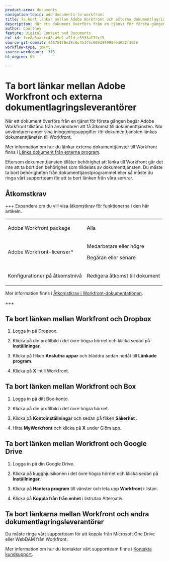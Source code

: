 ```yaml
---
product-area: documents
navigation-topic: add-documents-to-workfront
title: Ta bort länkar mellan Adobe Workfront och externa dokumentlagringsleverantörer
description: När ett dokument överförs från en tjänst för första gången begär Adobe Workfront tillstånd från användaren att få åtkomst till dokumenttjänsten. När användaren anger sina inloggningsuppgifter för dokumenttjänsten länkas dokumenttjänsten till Workfront.
author: Courtney
feature: Digital Content and Documents
exl-id: fce8e8aa-fc48-49e1-a71d-c3933a179cf5
source-git-commit: 430751f0e38c6c45145c965398990ee3652f36fe
workflow-type: tm+mt
source-wordcount: '373'
ht-degree: 0%

---
```


# Ta bort länkar mellan Adobe Workfront och externa dokumentlagringsleverantörer

När ett dokument överförs från en tjänst för första gången begär Adobe Workfront tillstånd från användaren att få åtkomst till dokumenttjänsten. När användaren anger sina inloggningsuppgifter för dokumenttjänsten länkas dokumenttjänsten till Workfront.

Mer information om hur du länkar externa dokumenttjänster till Workfront finns i [Länka dokument från externa program](../../documents/adding-documents-to-workfront/link-documents-from-external-apps.md).

Eftersom dokumenttjänsten tillåter behörighet att länka till Workfront går det inte att ta bort den behörighet som tilldelats av dokumenttjänsten. Du måste ta bort behörigheten från dokumenttjänstprogrammet eller så måste du ringa vårt supportteam för att ta bort länken från våra servrar.

## Åtkomstkrav

+++ Expandera om du vill visa åtkomstkrav för funktionerna i den här artikeln.

<table style="table-layout:auto"> 
 <col> 
 <col> 
 <tbody> 
  <tr> 
   <td role="rowheader">Adobe Workfront package</td> 
   <td> <p> Alla</p> </td> 
  </tr> 
  <tr> 
   <td role="rowheader">Adobe Workfront-licenser*</td> 
   <td> 
   <p>Medarbetare eller högre</p>
   <p>Begäran eller senare</p> </td> 
  </tr> 
  <tr> 
   <td role="rowheader">Konfigurationer på åtkomstnivå</td> 
   <td> <p>Redigera åtkomst till dokument</p>  </td> 
  </tr> 
 </tbody> 
</table>

Mer information finns i [Åtkomstkrav i Workfront-dokumentationen](/help/quicksilver/administration-and-setup/add-users/access-levels-and-object-permissions/access-level-requirements-in-documentation.md).

+++

## Ta bort länken mellan Workfront och Dropbox

1. Logga in på Dropbox.
1. Klicka på din profilbild i det övre högra hörnet och klicka sedan på **Inställningar**.
1. Klicka på fliken **Anslutna appar** och bläddra sedan nedåt till **Länkade program**.

1. Klicka på **X** intill Workfront.

## Ta bort länken mellan Workfront och Box

1. Logga in på ditt Box-konto.
1. Klicka på din profilbild i det övre högra hörnet.
1. Klicka på **Kontoinställningar** och sedan på fliken **Säkerhet** .

1. Hitta **MyWorkfront** och klicka på **X** under Glöm app.

## Ta bort länken mellan Workfront och Google Drive

1. Logga in på din Google Drive.
1. Klicka på kugghjulsikonen i det övre högra hörnet och klicka sedan på **Inställningar**.
1. Klicka på **Hantera program** till vänster och leta upp **Workfront** i listan.

1. Klicka på **Koppla från från enhet** i listrutan Alternativ.

## Ta bort länkarna mellan Workfront och andra dokumentlagringsleverantörer

Du måste ringa vårt supportteam för att koppla från Microsoft One Drive eller WebDAM från Workfront.

Mer information om hur du kontaktar vårt supportteam finns i [Kontakta kundsupport](../../workfront-basics/tips-tricks-and-troubleshooting/contact-customer-support.md).
